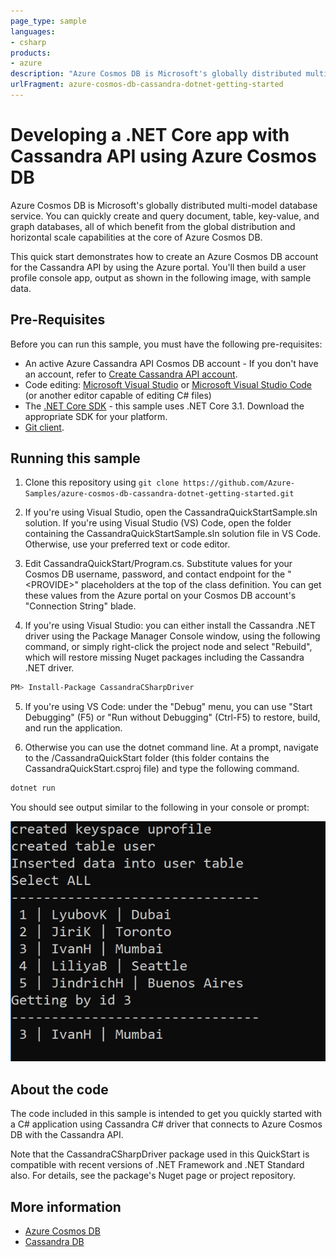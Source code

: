 ```yaml
---
page_type: sample
languages:
- csharp
products:
- azure
description: "Azure Cosmos DB is Microsoft's globally distributed multi-model database service"
urlFragment: azure-cosmos-db-cassandra-dotnet-getting-started
---
```


# Developing a .NET Core app with Cassandra API using Azure Cosmos DB
Azure Cosmos DB is Microsoft's globally distributed multi-model database service. You can quickly create and query document, table, key-value, and graph databases, all of which benefit from the global distribution and horizontal scale capabilities at the core of Azure Cosmos DB.

This quick start demonstrates how to create an Azure Cosmos DB account for the Cassandra API by using the Azure portal. You'll then build a user profile console app, output as shown in the following image, with sample data.

## Pre-Requisites

Before you can run this sample, you must have the following pre-requisites:

* An active Azure Cassandra API Cosmos DB account - If you don't have an account, refer to [Create Cassandra API account](https://docs.microsoft.com/azure/cosmos-db/create-cassandra-dotnet). 
* Code editing: [Microsoft Visual Studio](https://www.visualstudio.com) or [Microsoft Visual Studio Code](https://code.visualstudio.com/) (or another editor capable of editing C# files)
* The [.NET Core SDK](https://dotnet.microsoft.com/download/) - this sample uses .NET Core 3.1. Download the appropriate SDK for your platform.
* [Git client](http://git-scm.com/).

## Running this sample

1. Clone this repository using `git clone https://github.com/Azure-Samples/azure-cosmos-db-cassandra-dotnet-getting-started.git`

2. If you're using Visual Studio, open the CassandraQuickStartSample.sln solution. If you're using Visual Studio (VS) Code, open the folder containing the CassandraQuickStartSample.sln solution file in VS Code. Otherwise, use your preferred text or code editor.

3. Edit CassandraQuickStart/Program.cs. Substitute values for your Cosmos DB username, password, and contact endpoint for the "&lt;PROVIDE&gt;" placeholders at the top of the class definition. You can get these values from the Azure portal on your Cosmos DB account's "Connection String" blade.

4. If you're using Visual Studio: you can either install the Cassandra .NET driver using the Package Manager Console window, using the following command, or simply right-click the project node and select "Rebuild", which will restore missing Nuget packages including the Cassandra .NET driver.
  
```bash
PM> Install-Package CassandraCSharpDriver
```

5. If you're using VS Code: under the "Debug" menu, you can use "Start Debugging" (F5) or "Run without Debugging" (Ctrl-F5) to restore, build, and run the application.

6. Otherwise you can use the dotnet command line. At a prompt, navigate to the /CassandraQuickStart folder (this folder contains the CassandraQuickStart.csproj file) and type the following command.

```bash
dotnet run
```

You should see output similar to the following in your console or prompt:

![User Data](/img.PNG?raw=true "user data")

## About the code

The code included in this sample is intended to get you quickly started with a C# application using Cassandra C# driver that connects to Azure Cosmos DB with the Cassandra API.

Note that the CassandraCSharpDriver package used in this QuickStart is compatible with recent versions of .NET Framework and .NET Standard also. For details, see the package's Nuget page or project repository.

## More information

- [Azure Cosmos DB](https://docs.microsoft.com/azure/cosmos-db/introduction)
- [Cassandra DB](http://cassandra.apache.org/)
